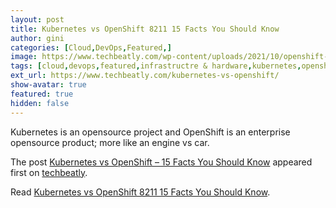 ```yaml
---
layout: post
title: Kubernetes vs OpenShift 8211 15 Facts You Should Know
author: gini
categories: [Cloud,DevOps,Featured,]
image: https://www.techbeatly.com/wp-content/uploads/2021/10/openshift-bootcamp-kubernetes-vs-openshift-new-1024x576.png
tags: [cloud,devops,featured,infrastructre & hardware,kubernetes,openshift,videos,cloud computing,cloud native,containers,developers,devops,devops in openshift,differences between openshift and kubernetesm,hybrid cloud,kubernetes,kubernetes vs openshift,learn openshift,openshift architecture,openshift basics,openshift basics tutorial,openshift containerization,openshift demo,openshift devops,openshift for beginners,openshift fundamentals,openshift overview,openshift vs kubernetes,redhat,software development,what is openshift,]
ext_url: https://www.techbeatly.com/kubernetes-vs-openshift/
show-avatar: true
featured: true
hidden: false
---
```


<p>Kubernetes is an opensource project and OpenShift is an enterprise opensource product; more like an engine vs car.</p>
<p>The post <a href="https://www.techbeatly.com/kubernetes-vs-openshift/">Kubernetes vs OpenShift &#8211; 15 Facts You Should Know</a> appeared first on <a href="https://www.techbeatly.com">techbeatly</a>.</p>

Read [Kubernetes vs OpenShift 8211 15 Facts You Should Know](https://www.techbeatly.com/kubernetes-vs-openshift/).